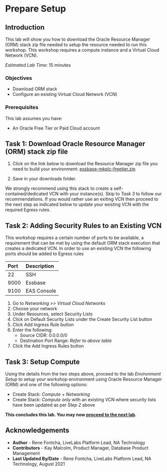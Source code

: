 # Prepare Setup

## Introduction
This lab will show you how to download the Oracle Resource Manager (ORM) stack zip file needed to setup the resource needed to run this workshop. This workshop requires a compute instance and a Virtual Cloud Network (VCN).

*Estimated Lab Time:* 15 minutes

### Objectives
- Download ORM stack
- Configure an existing Virtual Cloud Network (VCN)

### Prerequisites
This lab assumes you have:
- An Oracle Free Tier or Paid Cloud account

## Task 1: Download Oracle Resource Manager (ORM) stack zip file
1.  Click on the link below to download the Resource Manager zip file you need to build your environment: [essbase-mkplc-freetier.zip](https://objectstorage.us-ashburn-1.oraclecloud.com/p/TDYE4zY7lcJn4i9KsstfPWWxOir_I_N3bM-xDbC87BWSsJ_czwz9P3Nqp9FH3TCG/n/c4u02/b/hosted_workshops/o/stacks/essbase-mkplc-freetier.zip)

2.  Save in your downloads folder.

We strongly recommend using this stack to create a self-contained/dedicated VCN with your instance(s). Skip to *Task 3* to follow our recommendations. If you would rather use an exiting VCN then proceed to the next step as indicated below to update your existing VCN with the required Egress rules.

## Task 2: Adding Security Rules to an Existing VCN   
This workshop requires a certain number of ports to be available, a requirement that can be met by using the default ORM stack execution that creates a dedicated VCN. In order to use an existing VCN the following ports should be added to Egress rules

| Port           |Description                            |
| :------------- | :------------------------------------ |
| 22             | SSH                                   |
| 9000           | Essbase                               |
| 9100           | EAS Console                           |

1.  Go to *Networking >> Virtual Cloud Networks*
2.  Choose your network
3.  Under Resources, select Security Lists
4.  Click on Default Security Lists under the Create Security List button
5.  Click Add Ingress Rule button
6.  Enter the following:  
    - Source CIDR: 0.0.0.0/0
    - Destination Port Range: *Refer to above table*
7.  Click the Add Ingress Rules button

## Task 3: Setup Compute   
Using the details from the two steps above, proceed to the lab *Environment Setup* to setup your workshop environment using Oracle Resource Manager (ORM) and one of the following options:
  -  Create Stack:  *Compute + Networking*
  -  Create Stack:  *Compute only* with an existing VCN where security lists have been updated as per *Step 2* above

**This concludes this lab. You may now [proceed to the next lab](#next).**

## Acknowledgements

- **Author** - Rene Fontcha, LiveLabs Platform Lead, NA Technology
- **Contributors** - Kay Malcolm, Product Manager, Database Product Management
- **Last Updated By/Date** - Rene Fontcha, LiveLabs Platform Lead, NA Technology, August 2021
